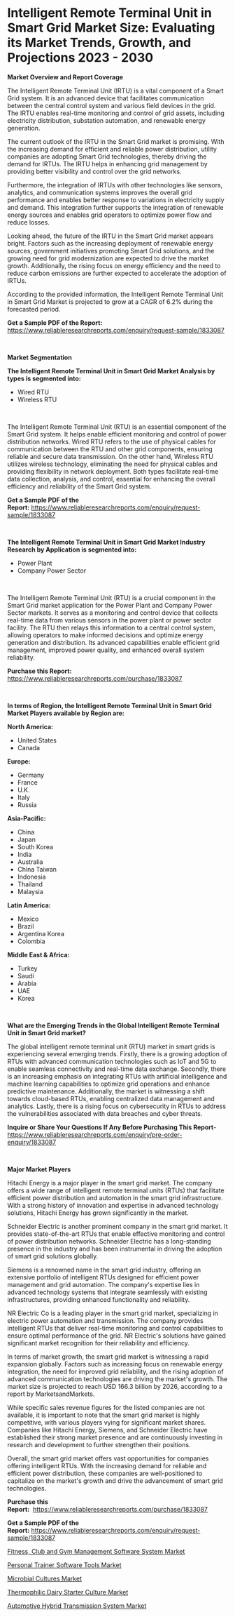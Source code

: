 <p><h1>Intelligent Remote Terminal Unit in Smart Grid Market Size: Evaluating its Market Trends, Growth, and Projections 2023 - 2030</h1></p><p><strong>Market Overview and Report Coverage</strong></p>
<p><p>The Intelligent Remote Terminal Unit (IRTU) is a vital component of a Smart Grid system. It is an advanced device that facilitates communication between the central control system and various field devices in the grid. The IRTU enables real-time monitoring and control of grid assets, including electricity distribution, substation automation, and renewable energy generation.</p><p>The current outlook of the IRTU in the Smart Grid market is promising. With the increasing demand for efficient and reliable power distribution, utility companies are adopting Smart Grid technologies, thereby driving the demand for IRTUs. The IRTU helps in enhancing grid management by providing better visibility and control over the grid networks.</p><p>Furthermore, the integration of IRTUs with other technologies like sensors, analytics, and communication systems improves the overall grid performance and enables better response to variations in electricity supply and demand. This integration further supports the integration of renewable energy sources and enables grid operators to optimize power flow and reduce losses.</p><p>Looking ahead, the future of the IRTU in the Smart Grid market appears bright. Factors such as the increasing deployment of renewable energy sources, government initiatives promoting Smart Grid solutions, and the growing need for grid modernization are expected to drive the market growth. Additionally, the rising focus on energy efficiency and the need to reduce carbon emissions are further expected to accelerate the adoption of IRTUs.</p><p>According to the provided information, the Intelligent Remote Terminal Unit in Smart Grid Market is projected to grow at a CAGR of 6.2% during the forecasted period.</p></p>
<p><strong>Get a Sample PDF of the Report:</strong> <a href="https://www.reliableresearchreports.com/enquiry/request-sample/1833087">https://www.reliableresearchreports.com/enquiry/request-sample/1833087</a></p>
<p>&nbsp;</p>
<p><strong>Market Segmentation</strong></p>
<p><strong>The Intelligent Remote Terminal Unit in Smart Grid Market Analysis by types is segmented into:</strong></p>
<p><ul><li>Wired RTU</li><li>Wireless RTU</li></ul></p>
<p>&nbsp;</p>
<p><p>The Intelligent Remote Terminal Unit (RTU) is an essential component of the Smart Grid system. It helps enable efficient monitoring and control of power distribution networks. Wired RTU refers to the use of physical cables for communication between the RTU and other grid components, ensuring reliable and secure data transmission. On the other hand, Wireless RTU utilizes wireless technology, eliminating the need for physical cables and providing flexibility in network deployment. Both types facilitate real-time data collection, analysis, and control, essential for enhancing the overall efficiency and reliability of the Smart Grid system.</p></p>
<p><strong>Get a Sample PDF of the Report:</strong>&nbsp;<a href="https://www.reliableresearchreports.com/enquiry/request-sample/1833087">https://www.reliableresearchreports.com/enquiry/request-sample/1833087</a></p>
<p>&nbsp;</p>
<p><strong>The Intelligent Remote Terminal Unit in Smart Grid Market Industry Research by Application is segmented into:</strong></p>
<p><ul><li>Power Plant</li><li>Company Power Sector</li></ul></p>
<p>&nbsp;</p>
<p><p>The Intelligent Remote Terminal Unit (RTU) is a crucial component in the Smart Grid market application for the Power Plant and Company Power Sector markets. It serves as a monitoring and control device that collects real-time data from various sensors in the power plant or power sector facility. The RTU then relays this information to a central control system, allowing operators to make informed decisions and optimize energy generation and distribution. Its advanced capabilities enable efficient grid management, improved power quality, and enhanced overall system reliability.</p></p>
<p><strong>Purchase this Report:</strong>&nbsp; <a href="https://www.reliableresearchreports.com/purchase/1833087">https://www.reliableresearchreports.com/purchase/1833087</a></p>
<p>&nbsp;</p>
<p><strong>In terms of Region, the Intelligent Remote Terminal Unit in Smart Grid Market Players available by Region are:</strong></p>
<p>
    <p> <strong> North America: </strong>
        <ul>
            <li>United States</li>
            <li>Canada</li>
        </ul>
        </p> 
    <p> <strong> Europe: </strong>
        <ul>
            <li>Germany</li>
            <li>France</li>
            <li>U.K.</li>
            <li>Italy</li>
            <li>Russia</li>
        </ul>
        </p> 
    <p> <strong> Asia-Pacific: </strong>
        <ul>
            <li>China</li>
            <li>Japan</li>
            <li>South Korea</li>
            <li>India</li>
            <li>Australia</li>
            <li>China Taiwan</li>
            <li>Indonesia</li>
            <li>Thailand</li>
            <li>Malaysia</li>
        </ul>
        </p> 
    <p> <strong> Latin America: </strong>
        <ul>
            <li>Mexico</li>
            <li>Brazil</li>
            <li>Argentina Korea</li>
            <li>Colombia</li>
        </ul>
        </p> 
    <p> <strong> Middle East & Africa: </strong>
        <ul>
            <li>Turkey</li>
            <li>Saudi</li>
            <li>Arabia</li>
            <li>UAE</li>
            <li>Korea</li>
        </ul>
    </p>
    </p>
<p>&nbsp;</p>
<p><strong>What are the Emerging Trends in the Global Intelligent Remote Terminal Unit in Smart Grid market?</strong></p>
<p><p>The global intelligent remote terminal unit (RTU) market in smart grids is experiencing several emerging trends. Firstly, there is a growing adoption of RTUs with advanced communication technologies such as IoT and 5G to enable seamless connectivity and real-time data exchange. Secondly, there is an increasing emphasis on integrating RTUs with artificial intelligence and machine learning capabilities to optimize grid operations and enhance predictive maintenance. Additionally, the market is witnessing a shift towards cloud-based RTUs, enabling centralized data management and analytics. Lastly, there is a rising focus on cybersecurity in RTUs to address the vulnerabilities associated with data breaches and cyber threats.</p></p>
<p><strong>Inquire or Share Your Questions If Any Before Purchasing This Report</strong>- <a href="https://www.reliableresearchreports.com/enquiry/pre-order-enquiry/1833087">https://www.reliableresearchreports.com/enquiry/pre-order-enquiry/1833087</a></p>
<p>&nbsp;</p>
<p><strong>Major Market Players</strong></p>
<p><p>Hitachi Energy is a major player in the smart grid market. The company offers a wide range of intelligent remote terminal units (RTUs) that facilitate efficient power distribution and automation in the smart grid infrastructure. With a strong history of innovation and expertise in advanced technology solutions, Hitachi Energy has grown significantly in the market.</p><p>Schneider Electric is another prominent company in the smart grid market. It provides state-of-the-art RTUs that enable effective monitoring and control of power distribution networks. Schneider Electric has a long-standing presence in the industry and has been instrumental in driving the adoption of smart grid solutions globally.</p><p>Siemens is a renowned name in the smart grid industry, offering an extensive portfolio of intelligent RTUs designed for efficient power management and grid automation. The company's expertise lies in advanced technology systems that integrate seamlessly with existing infrastructures, providing enhanced functionality and reliability.</p><p>NR Electric Co is a leading player in the smart grid market, specializing in electric power automation and transmission. The company provides intelligent RTUs that deliver real-time monitoring and control capabilities to ensure optimal performance of the grid. NR Electric's solutions have gained significant market recognition for their reliability and efficiency.</p><p>In terms of market growth, the smart grid market is witnessing a rapid expansion globally. Factors such as increasing focus on renewable energy integration, the need for improved grid reliability, and the rising adoption of advanced communication technologies are driving the market's growth. The market size is projected to reach USD 166.3 billion by 2026, according to a report by MarketsandMarkets.</p><p>While specific sales revenue figures for the listed companies are not available, it is important to note that the smart grid market is highly competitive, with various players vying for significant market shares. Companies like Hitachi Energy, Siemens, and Schneider Electric have established their strong market presence and are continuously investing in research and development to further strengthen their positions.</p><p>Overall, the smart grid market offers vast opportunities for companies offering intelligent RTUs. With the increasing demand for reliable and efficient power distribution, these companies are well-positioned to capitalize on the market's growth and drive the advancement of smart grid technologies.</p></p>
<p><strong>Purchase this Report:</strong>&nbsp;&nbsp;<a href="https://www.reliableresearchreports.com/purchase/1833087">https://www.reliableresearchreports.com/purchase/1833087</a></p>
<p></p>
<p><strong>Get a Sample PDF of the Report:</strong>&nbsp;<a href="https://www.reliableresearchreports.com/enquiry/request-sample/1833087">https://www.reliableresearchreports.com/enquiry/request-sample/1833087</a></p>
<p><p><a href="https://github.com/santosh758595/Market-Research-Report-List-1/blob/main/fitness-club-and-gym-management-software-system-market.md">Fitness, Club and Gym Management Software System Market</a></p><p><a href="https://github.com/Chiragrp26/Market-Research-Report-List-1/blob/main/personal-trainer-software-tools-market.md">Personal Trainer Software Tools Market</a></p><p><a href="https://www.linkedin.com/pulse/microbial-cultures-market-insights-players-forecast/">Microbial Cultures Market</a></p><p><a href="https://www.linkedin.com/pulse/thermophilic-dairy-starter-culture-market-size-2023/">Thermophilic Dairy Starter Culture Market</a></p><p><a href="https://medium.com/@bhumi.technologiesmumbai/automotive-hybrid-transmission-system-market-trends-forecast-and-competitive-analysis-to-2030-85d518d7eff0">Automotive Hybrid Transmission System Market</a></p></p>